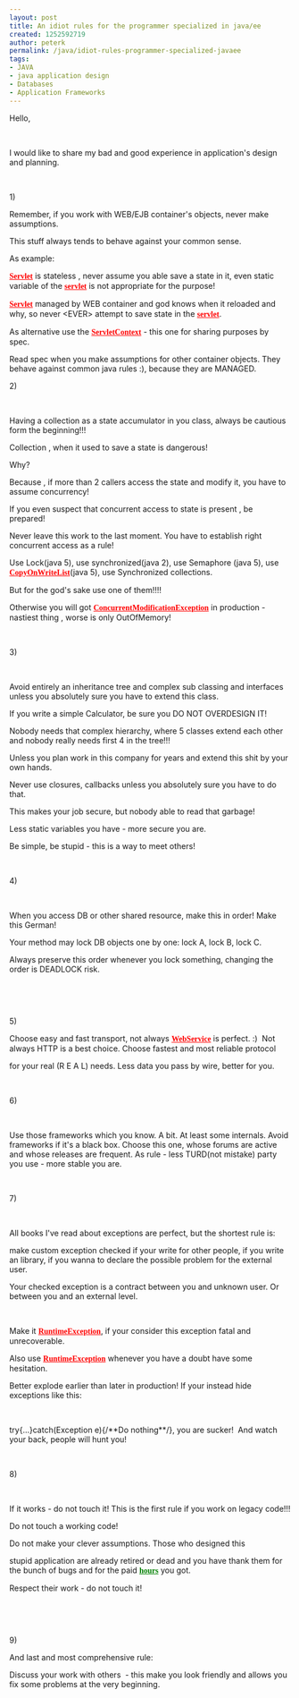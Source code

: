 ```yaml
---
layout: post
title: An idiot rules for the programmer specialized in java/ee
created: 1252592719
author: peterk
permalink: /java/idiot-rules-programmer-specialized-javaee
tags:
- JAVA
- java application design
- Databases
- Application Frameworks
---
```

<p>Hello,</p>
<p>&nbsp;</p>
<p>I would like to share my bad and good experience in application's design and planning.</p>
<p>&nbsp;</p>
<p>1) </p>
<p>Remember, if you work with WEB/EJB container's objects, never make assumptions.</p>
<p>This stuff always tends to behave against your common sense.</p>
<p>As example:</p>
<p><span style="border: 0pt none ; margin: 0pt; padding: 0pt; background: transparent none repeat scroll 0% 0%; font-family: serif; font-style: normal; font-variant: normal; font-weight: bold; font-size: 100%; line-height: normal; font-size-adjust: none; font-stretch: normal; -x-system-font: none; position: static; -moz-background-clip: -moz-initial; -moz-background-origin: -moz-initial; -moz-background-inline-policy: -moz-initial; text-align: left; text-indent: 0pt; text-transform: none; color: red; text-decoration: underline; cursor: pointer;" id="gtbmisp_1">Servlet</span> is stateless , never assume you able save a state in it, even static variable of the <span style="border: 0pt none ; margin: 0pt; padding: 0pt; background: transparent none repeat scroll 0% 0%; font-family: serif; font-style: normal; font-variant: normal; font-weight: bold; font-size: 100%; line-height: normal; font-size-adjust: none; font-stretch: normal; -x-system-font: none; position: static; -moz-background-clip: -moz-initial; -moz-background-origin: -moz-initial; -moz-background-inline-policy: -moz-initial; text-align: left; text-indent: 0pt; text-transform: none; color: red; text-decoration: underline; cursor: pointer;" id="gtbmisp_2">servlet</span> is not appropriate for the purpose!</p>
<p><span style="border: 0pt none ; margin: 0pt; padding: 0pt; background: transparent none repeat scroll 0% 0%; font-family: serif; font-style: normal; font-variant: normal; font-weight: bold; font-size: 100%; line-height: normal; font-size-adjust: none; font-stretch: normal; -x-system-font: none; position: static; -moz-background-clip: -moz-initial; -moz-background-origin: -moz-initial; -moz-background-inline-policy: -moz-initial; text-align: left; text-indent: 0pt; text-transform: none; color: red; text-decoration: underline; cursor: pointer;" id="gtbmisp_3">Servlet</span> managed by WEB container and god knows when it reloaded and why, so never &lt;EVER&gt; attempt to save state in the <span style="border: 0pt none ; margin: 0pt; padding: 0pt; background: transparent none repeat scroll 0% 0%; font-family: serif; font-style: normal; font-variant: normal; font-weight: bold; font-size: 100%; line-height: normal; font-size-adjust: none; font-stretch: normal; -x-system-font: none; position: static; -moz-background-clip: -moz-initial; -moz-background-origin: -moz-initial; -moz-background-inline-policy: -moz-initial; text-align: left; text-indent: 0pt; text-transform: none; color: red; text-decoration: underline; cursor: pointer;" id="gtbmisp_4">servlet</span>.</p>
<p>As alternative use the <span style="border: 0pt none ; margin: 0pt; padding: 0pt; background: transparent none repeat scroll 0% 0%; font-family: serif; font-style: normal; font-variant: normal; font-weight: bold; font-size: 100%; line-height: normal; font-size-adjust: none; font-stretch: normal; -x-system-font: none; position: static; -moz-background-clip: -moz-initial; -moz-background-origin: -moz-initial; -moz-background-inline-policy: -moz-initial; text-align: left; text-indent: 0pt; text-transform: none; color: red; text-decoration: underline; cursor: pointer;" id="gtbmisp_5">ServletContext</span> - this one for sharing purposes by spec.</p>
<p>Read spec when you make assumptions for other container objects. They behave against common java rules :), because they are MANAGED.</p>
<p>2)</p>
<p>&nbsp;</p>
<p>Having a collection as a state accumulator in you class, always be cautious form the beginning!!! </p>
<p>Collection , when it used to save a state is dangerous!</p>
<p>Why?</p>
<p>Because , if more than 2 callers access the state and modify it, you have to assume concurrency!</p>
<p>If you even suspect that concurrent access to state is present , be prepared!</p>
<p>Never leave this work to the last moment. You have to establish right concurrent access as a rule!</p>
<p>Use Lock(java 5), use synchronized(java 2), use Semaphore (java 5), use <span style="border: 0pt none ; margin: 0pt; padding: 0pt; background: transparent none repeat scroll 0% 0%; font-family: serif; font-style: normal; font-variant: normal; font-weight: bold; font-size: 100%; line-height: normal; font-size-adjust: none; font-stretch: normal; -x-system-font: none; position: static; -moz-background-clip: -moz-initial; -moz-background-origin: -moz-initial; -moz-background-inline-policy: -moz-initial; text-align: left; text-indent: 0pt; text-transform: none; color: red; text-decoration: underline; cursor: pointer;" id="gtbmisp_6">CopyOnWriteList</span>(java 5), use Synchronized collections.</p>
<p>But for the god's sake use one of them!!!!</p>
<p>Otherwise you will got <span style="border: 0pt none ; margin: 0pt; padding: 0pt; background: transparent none repeat scroll 0% 0%; font-family: serif; font-style: normal; font-variant: normal; font-weight: bold; font-size: 100%; line-height: normal; font-size-adjust: none; font-stretch: normal; -x-system-font: none; position: static; -moz-background-clip: -moz-initial; -moz-background-origin: -moz-initial; -moz-background-inline-policy: -moz-initial; text-align: left; text-indent: 0pt; text-transform: none; color: red; text-decoration: underline; cursor: pointer;" id="gtbmisp_7">ConcurrentModificationException</span> in production - nastiest thing , worse is only OutOfMemory!</p>
<p>&nbsp;</p>
<p>3)</p>
<p>&nbsp;</p>
<p>Avoid entirely an inheritance tree and complex sub classing and interfaces unless you absolutely sure you have to extend this class.</p>
<p>If you write a simple Calculator, be sure you DO NOT OVERDESIGN IT! </p>
<p>Nobody needs that complex hierarchy, where 5 classes extend each other and nobody really needs first 4 in the tree!!! </p>
<p>Unless you plan work in this company for years and extend this shit by your own hands. </p>
<p>Never use closures, callbacks unless you absolutely sure you have to do that.</p>
<p>This makes your job secure, but nobody able to read that garbage!</p>
<p>Less static variables you have - more secure you are.</p>
<p>Be simple, be stupid - this is a way to meet others!</p>
<p>&nbsp;</p>
<p>4)</p>
<p>&nbsp;</p>
<p>When you access DB or other shared resource, make this in order! Make this German!</p>
<p>Your method may lock DB objects one by one: lock A, lock B, lock C.</p>
<p>Always preserve this order whenever you lock something, changing the order is DEADLOCK risk.</p>
<p>&nbsp;</p>
<p>&nbsp;</p>
<p>5)</p>
<p>Choose easy and fast transport, not always <span style="border: 0pt none ; margin: 0pt; padding: 0pt; background: transparent none repeat scroll 0% 0%; font-family: serif; font-style: normal; font-variant: normal; font-weight: bold; font-size: 100%; line-height: normal; font-size-adjust: none; font-stretch: normal; -x-system-font: none; position: static; -moz-background-clip: -moz-initial; -moz-background-origin: -moz-initial; -moz-background-inline-policy: -moz-initial; text-align: left; text-indent: 0pt; text-transform: none; color: red; text-decoration: underline; cursor: pointer;" id="gtbmisp_9">WebService</span> is perfect. :)&nbsp; Not always HTTP is a best choice. Choose fastest and most reliable protocol</p>
<p>for your real (R E A L) needs. Less data you pass by wire, better for you.</p>
<p>&nbsp;</p>
<p>6)</p>
<p>&nbsp;</p>
<p>Use those frameworks which you know. A bit. At least some internals. Avoid frameworks if it's a black box. Choose this one, whose forums are active and whose releases are frequent. As rule - less TURD(not mistake) party you use - more stable you are.</p>
<p>&nbsp;</p>
<p>7)</p>
<p>&nbsp;</p>
<p>All books I've read about exceptions are perfect, but the shortest rule is: </p>
<p>make custom exception checked if your write for other people, if you write an library, if you wanna to declare the possible problem for the external user.</p>
<p>Your checked exception is a contract between you and unknown user. Or between you and an external level.</p>
<p>&nbsp;</p>
<p>Make it <span style="border: 0pt none ; margin: 0pt; padding: 0pt; background: transparent none repeat scroll 0% 0%; font-family: serif; font-style: normal; font-variant: normal; font-weight: bold; font-size: 100%; line-height: normal; font-size-adjust: none; font-stretch: normal; -x-system-font: none; position: static; -moz-background-clip: -moz-initial; -moz-background-origin: -moz-initial; -moz-background-inline-policy: -moz-initial; text-align: left; text-indent: 0pt; text-transform: none; color: red; text-decoration: underline; cursor: pointer;" id="gtbmisp_10">RuntimeException</span>, if your consider this exception fatal and unrecoverable.</p>
<p>Also use <span style="border: 0pt none ; margin: 0pt; padding: 0pt; background: transparent none repeat scroll 0% 0%; font-family: serif; font-style: normal; font-variant: normal; font-weight: bold; font-size: 100%; line-height: normal; font-size-adjust: none; font-stretch: normal; -x-system-font: none; position: static; -moz-background-clip: -moz-initial; -moz-background-origin: -moz-initial; -moz-background-inline-policy: -moz-initial; text-align: left; text-indent: 0pt; text-transform: none; color: red; text-decoration: underline; cursor: pointer;" id="gtbmisp_11">RuntimeException</span> whenever you have a doubt have some hesitation.</p>
<p>Better explode earlier than later in production! If your instead hide exceptions like this:</p>
<p>&nbsp;</p>
<p>try{...}catch(Exception e){/**Do nothing**/}, you are sucker!&nbsp; And watch your back, people will hunt you!</p>
<p>&nbsp;</p>
<p>8)</p>
<p>&nbsp;</p>
<p>If it works - do not touch it! This is the first rule if you work on legacy code!!! </p>
<p>Do not touch a working code!</p>
<p>Do not make your clever assumptions. Those who designed this</p>
<p>stupid application are already retired or dead and you have thank them for the bunch of bugs and for the paid <span style="border: 0pt none ; margin: 0pt; padding: 0pt; background: transparent none repeat scroll 0% 0%; font-family: serif; font-style: normal; font-variant: normal; font-weight: bold; font-size: 100%; line-height: normal; font-size-adjust: none; font-stretch: normal; -x-system-font: none; position: static; -moz-background-clip: -moz-initial; -moz-background-origin: -moz-initial; -moz-background-inline-policy: -moz-initial; text-align: left; text-indent: 0pt; text-transform: none; color: green; text-decoration: underline; cursor: pointer;" id="gtbmisp_12">hours</span> you got.</p>
<p>Respect their work - do not touch it!</p>
<p>&nbsp;</p>
<p>&nbsp;</p>
<p>9)</p>
<p>And last and most comprehensive rule:</p>
<p>Discuss your work with others&nbsp; - this make you look friendly and allows you fix some problems at the very beginning.</p>
<p>&nbsp;</p>
<p>&nbsp;</p>
<p>&nbsp;</p>
<p>&nbsp;</p>
<p>&nbsp;</p>
<p>&nbsp;</p>
<p>&nbsp;</p>
<p>&nbsp;</p>
<p>&nbsp;</p>
<p>&nbsp;</p>
<p>&nbsp;</p>
<p>&nbsp;</p>
<p>&nbsp;</p>
<p>&nbsp;</p>
